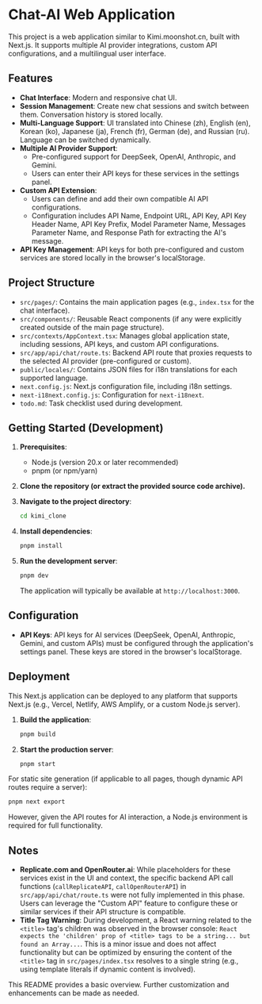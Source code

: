 # Chat-AI Web Application

This project is a web application similar to Kimi.moonshot.cn, built with Next.js. It supports multiple AI provider integrations, custom API configurations, and a multilingual user interface.

## Features

- **Chat Interface**: Modern and responsive chat UI.
- **Session Management**: Create new chat sessions and switch between them. Conversation history is stored locally.
- **Multi-Language Support**: UI translated into Chinese (zh), English (en), Korean (ko), Japanese (ja), French (fr), German (de), and Russian (ru). Language can be switched dynamically.
- **Multiple AI Provider Support**:
    - Pre-configured support for DeepSeek, OpenAI, Anthropic, and Gemini.
    - Users can enter their API keys for these services in the settings panel.
- **Custom API Extension**:
    - Users can define and add their own compatible AI API configurations.
    - Configuration includes API Name, Endpoint URL, API Key, API Key Header Name, API Key Prefix, Model Parameter Name, Messages Parameter Name, and Response Path for extracting the AI's message.
- **API Key Management**: API keys for both pre-configured and custom services are stored locally in the browser's localStorage.

## Project Structure

- `src/pages/`: Contains the main application pages (e.g., `index.tsx` for the chat interface).
- `src/components/`: Reusable React components (if any were explicitly created outside of the main page structure).
- `src/contexts/AppContext.tsx`: Manages global application state, including sessions, API keys, and custom API configurations.
- `src/app/api/chat/route.ts`: Backend API route that proxies requests to the selected AI provider (pre-configured or custom).
- `public/locales/`: Contains JSON files for i18n translations for each supported language.
- `next.config.js`: Next.js configuration file, including i18n settings.
- `next-i18next.config.js`: Configuration for `next-i18next`.
- `todo.md`: Task checklist used during development.

## Getting Started (Development)

1.  **Prerequisites**:
    *   Node.js (version 20.x or later recommended)
    *   pnpm (or npm/yarn)

2.  **Clone the repository (or extract the provided source code archive).**

3.  **Navigate to the project directory**:
    ```bash
    cd kimi_clone
    ```

4.  **Install dependencies**:
    ```bash
    pnpm install
    ```

5.  **Run the development server**:
    ```bash
    pnpm dev
    ```
    The application will typically be available at `http://localhost:3000`.

## Configuration

- **API Keys**: API keys for AI services (DeepSeek, OpenAI, Anthropic, Gemini, and custom APIs) must be configured through the application's settings panel. These keys are stored in the browser's localStorage.

## Deployment

This Next.js application can be deployed to any platform that supports Next.js (e.g., Vercel, Netlify, AWS Amplify, or a custom Node.js server).

1.  **Build the application**:
    ```bash
    pnpm build
    ```

2.  **Start the production server**:
    ```bash
    pnpm start
    ```

For static site generation (if applicable to all pages, though dynamic API routes require a server):
```bash
pnpm next export
```
However, given the API routes for AI interaction, a Node.js environment is required for full functionality.

## Notes

- **Replicate.com and OpenRouter.ai**: While placeholders for these services exist in the UI and context, the specific backend API call functions (`callReplicateAPI`, `callOpenRouterAPI`) in `src/app/api/chat/route.ts` were not fully implemented in this phase. Users can leverage the "Custom API" feature to configure these or similar services if their API structure is compatible.
- **Title Tag Warning**: During development, a React warning related to the `<title>` tag's children was observed in the browser console: `React expects the 'children' prop of <title> tags to be a string... but found an Array...`. This is a minor issue and does not affect functionality but can be optimized by ensuring the content of the `<title>` tag in `src/pages/index.tsx` resolves to a single string (e.g., using template literals if dynamic content is involved).

This README provides a basic overview. Further customization and enhancements can be made as needed.


